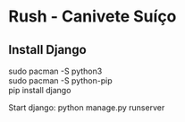 # Rush - Canivete Suíço

## Install Django
sudo pacman -S python3 <br>
sudo pacman -S python-pip <br>
pip install django <br>


Start django: python manage.py runserver
